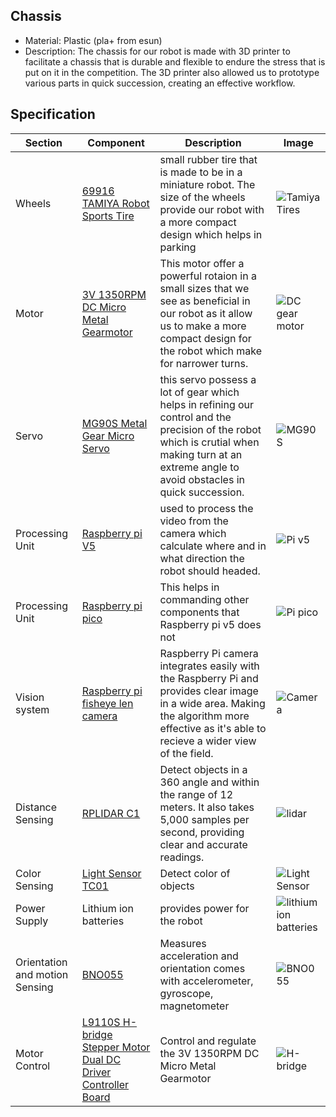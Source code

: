 ## Chassis
  - Material: Plastic (pla+ from esun)
  - Description: The chassis for our robot is made with 3D printer to facilitate a chassis that
    is durable and flexible to endure the stress that is put on it in the competition. The 3D
    printer also allowed us to prototype various parts in quick succession, creating an effective
    workflow.

## Specification
  |Section|Component|Description|Image|
  |-------|---------|-----------|-----|
  |Wheels|[69916 TAMIYA Robot Sports Tire](https://shopee.co.th/69916-TAMIYA-Robot-Sports-Tire-Set-(56mm-Dia.-Clear-Wheels)-i.17469725.6833009480) |small rubber tire that is made to be in a miniature robot. The size of the wheels provide our robot with a more compact design which helps in parking|![Tamiya Tires](https://github.com/user-attachments/assets/e0556fc9-7187-458d-8897-592a2f78318d)|
  |Motor|[3V 1350RPM DC Micro Metal Gearmotor](https://th.cytron.io/p-3v-1350rpm-dc-micro-metal-gearmotor?gclid=CjwKCAjw9eO3BhBNEiwAoc0-jZ36NARTI2F-goyzNqGCDIobAW_VJRe-QqXPy0r8zaLhQzDTmzUP6hoCYvEQAvD_BwE)|This motor offer a powerful rotaion in a small sizes that we see as beneficial in our robot as it allow us to make a more compact design for the robot which make for narrower turns.|![DC gear motor](https://github.com/user-attachments/assets/3ba3144c-acc7-4967-8b88-a99e5bdde6b7)|
  |Servo|[MG90S Metal Gear Micro Servo](https://th.cytron.io/c-dc-motor/p-mg90s-metal-gear-micro-servo?gclid=Cj0KCQjwyL24BhCtARIsALo0fSAMEsRi6i9XiLhB3JzwqaTsE8m8xMBNWKnkg4yPYmgYKS4qhMOHMRgaAjZUEALw_wcB)|this servo possess a lot of gear which helps in refining our control and the precision of the robot which is crutial when making turn at an extreme angle to avoid obstacles in quick succession.|![MG90S](https://github.com/user-attachments/assets/3b76b29f-294a-4917-ac4c-38e76179eb99)|
  |Processing Unit|[Raspberry pi V5](https://th.cytron.io/c-carrier-board-for-rpi-cm/p-raspberry-pi-5?gclid=Cj0KCQjwyL24BhCtARIsALo0fSCA1cSwSxPTeWjvmnfoP2jWKKkocSS7wGCum3iJqgFwGyWFi0PRdwQaAibgEALw_wcB)|used to process the video from the camera which calculate where and in what direction the robot should headed.|![Pi v5](https://github.com/user-attachments/assets/7c810df0-46fb-49ca-8058-c27ba22f9bd0)|
  |Processing Unit|[Raspberry pi pico](https://th.cytron.io/p-raspberry-pi-pico?srsltid=AfmBOop-tQfKoMxJU1gJo2nNFrc_FSLUJof0p1Rg2VGSW7uQmTslqJTn)|This helps in commanding other components that Raspberry pi v5 does not|![Pi pico](https://github.com/user-attachments/assets/3985ca39-caf8-4d18-b7ce-838a3c9516a3)|
  |Vision system|[Raspberry pi fisheye len camera](https://th.cytron.io/p-fish-eye-lense-raspberry-pi-5mp-ir-camera?r=1&language=en-gb&gad_source=1&gclid=Cj0KCQjwyL24BhCtARIsALo0fSAs3XDrwvudJq3gCRJTOBm2JJ4lhCwdpE56E3P_x5ZEH4nZM4p4sKkaArvVEALw_wcB)|Raspberry Pi camera integrates easily with the Raspberry Pi and provides clear image in a wide area. Making the algorithm more effective as it's able to recieve a wider view of the field.|![Camera](https://github.com/user-attachments/assets/c6f92078-652c-40f3-96e4-62c2740defa6)|
  |Distance Sensing|[RPLIDAR C1](https://shopee.co.th/Kiki-RPLIDAR-C1-%E0%B9%82%E0%B8%A1%E0%B8%94%E0%B8%B9%E0%B8%A5%E0%B9%80%E0%B8%8B%E0%B8%99%E0%B9%80%E0%B8%8B%E0%B8%AD%E0%B8%A3%E0%B9%8C%E0%B8%95%E0%B8%A3%E0%B8%A7%E0%B8%88%E0%B8%88%E0%B8%B1%E0%B8%9A%E0%B8%A3%E0%B8%B1%E0%B8%87%E0%B8%AA%E0%B8%B5%E0%B8%A2%E0%B8%B9%E0%B8%A7%E0%B8%B5-2D-%E0%B8%AB%E0%B8%A1%E0%B8%B8%E0%B8%99%E0%B9%84%E0%B8%94%E0%B9%89-360-%E0%B8%AD%E0%B8%87%E0%B8%A8%E0%B8%B2-%E0%B8%AA%E0%B9%8D%E0%B8%B2%E0%B8%AB%E0%B8%A3%E0%B8%B1%E0%B8%9A%E0%B8%AB%E0%B8%B8%E0%B9%88%E0%B8%99%E0%B8%A2%E0%B8%99%E0%B8%95%E0%B9%8C-i.409507050.25664846291)|Detect objects in a 360 angle and within the range of 12 meters. It also takes 5,000 samples per second, providing clear and accurate readings.|![lidar](https://github.com/user-attachments/assets/97e8bd01-c672-4faf-983c-e6ed3697aad8)|
  |Color Sensing|[Light Sensor TC01](https://shopee.co.th/%E0%B9%80%E0%B8%8B%E0%B9%87%E0%B8%99%E0%B9%80%E0%B8%8B%E0%B8%AD%E0%B8%A3%E0%B9%8C%E0%B8%88%E0%B8%B1%E0%B8%9A%E0%B9%80%E0%B8%AA%E0%B9%89%E0%B8%99-Light-Sensor-TC01-(%E0%B8%88%E0%B8%B1%E0%B8%9A%E0%B9%80%E0%B8%AA%E0%B9%89%E0%B8%99)-JST2.0-%E0%B8%9E%E0%B8%A3%E0%B9%89%E0%B8%AD%E0%B8%A1%E0%B8%AA%E0%B8%B2%E0%B8%A2-JST-3-pin-Phototransistor-%E0%B9%80%E0%B8%8B%E0%B9%87%E0%B8%99%E0%B9%80%E0%B8%8B%E0%B8%AD%E0%B8%A3%E0%B9%8C%E0%B8%95%E0%B8%A3%E0%B8%A7%E0%B8%88%E0%B8%88%E0%B8%B1%E0%B8%9A%E0%B9%80%E0%B8%AA%E0%B9%89%E0%B8%99-i.72015392.16106103845)|Detect color of objects|![Light Sensor](https://github.com/user-attachments/assets/3f4d103f-4d66-4223-8793-1fcffac3a8db)|
  |Power Supply|Lithium ion batteries|provides power for the robot|![lithium ion batteries](https://github.com/user-attachments/assets/ee19daea-2eb3-4729-9f99-aff8291d4801)|
  |Orientation and motion Sensing|[BNO055](https://shopee.co.th/BNO055-%E0%B9%82%E0%B8%A1%E0%B8%94%E0%B8%B9%E0%B8%A5%E0%B9%80%E0%B8%8B%E0%B9%87%E0%B8%99%E0%B9%80%E0%B8%8B%E0%B8%AD%E0%B8%A3%E0%B9%8C-9-DOF-%E0%B8%A3%E0%B8%B8%E0%B9%88%E0%B8%99-Halley-V1-%E0%B8%AD%E0%B9%88%E0%B8%B2%E0%B8%99%E0%B8%84%E0%B9%88%E0%B8%B2%E0%B8%A1%E0%B8%B8%E0%B8%A1-IMU-MPU-Angle-Massmore-Product-i.5641091.24661859112)|Measures acceleration and orientation comes with accelerometer, gyroscope, magnetometer|![BNO055](https://github.com/user-attachments/assets/42a6e7ae-de5f-4537-9d87-f5e2a32081af)|
  |Motor Control|[L9110S H-bridge Stepper Motor Dual DC Driver Controller Board](https://shopee.co.th/product/5401692/1540697025?gads_t_sig=VTJGc2RHVmtYMTlxTFVSVVRrdENkVjhKejlrTjhjZ0djRXFyYU5xR2swSUVHNmtGUDVTWDdxSzRyUWVFZGYwUDdxVmIrRUxDN09xZ05ETXdTQlpXNEd1UkszZ3BHN3lEbWpsMDJmSFRyMEJ6ZkcyZldkVmY0NXR0NTloMUEvTkM&gad_source=1&gclid=Cj0KCQjw05i4BhDiARIsAB_2wfBuI_zh93yA1Pe3dZ3mnCmLtWkGAH8RJ_enMkRA6Dci5gDbjywpG8IaAu1tEALw_wcB)|Control and regulate the 3V 1350RPM DC Micro Metal Gearmotor|![H-bridge](https://github.com/user-attachments/assets/730f70fb-50dc-4761-b439-ddc92e103136)|